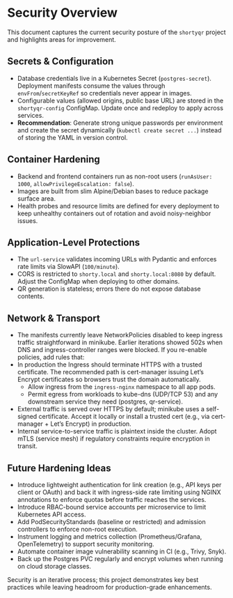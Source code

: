 # Security Overview

This document captures the current security posture of the `shortyqr` project and highlights areas for improvement.

## Secrets & Configuration
- Database credentials live in a Kubernetes Secret (`postgres-secret`). Deployment manifests consume the values through `envFrom`/`secretKeyRef` so credentials never appear in images.
- Configurable values (allowed origins, public base URL) are stored in the `shortyqr-config` ConfigMap. Update once and redeploy to apply across services.
- **Recommendation**: Generate strong unique passwords per environment and create the secret dynamically (`kubectl create secret ...`) instead of storing the YAML in version control.

## Container Hardening
- Backend and frontend containers run as non-root users (`runAsUser: 1000`, `allowPrivilegeEscalation: false`).
- Images are built from slim Alpine/Debian bases to reduce package surface area.
- Health probes and resource limits are defined for every deployment to keep unhealthy containers out of rotation and avoid noisy-neighbor issues.

## Application-Level Protections
- The `url-service` validates incoming URLs with Pydantic and enforces rate limits via SlowAPI (`100/minute`).
- CORS is restricted to `shorty.local` and `shorty.local:8080` by default. Adjust the ConfigMap when deploying to other domains.
- QR generation is stateless; errors there do not expose database contents.

## Network & Transport
- The manifests currently leave NetworkPolicies disabled to keep ingress traffic straightforward in minikube. Earlier iterations showed 502s when DNS and ingress-controller ranges were blocked. If you re-enable policies, add rules that:
- In production the Ingress should terminate HTTPS with a trusted certificate. The recommended path is cert-manager issuing Let’s Encrypt certificates so browsers trust the domain automatically.
  - Allow ingress from the `ingress-nginx` namespace to all app pods.
  - Permit egress from workloads to kube-dns (UDP/TCP 53) and any downstream service they need (postgres, qr-service).
- External traffic is served over HTTPS by default; minikube uses a self-signed certificate. Accept it locally or install a trusted cert (e.g., via cert-manager + Let’s Encrypt) in production.
- Internal service-to-service traffic is plaintext inside the cluster. Adopt mTLS (service mesh) if regulatory constraints require encryption in transit.

## Future Hardening Ideas
- Introduce lightweight authentication for link creation (e.g., API keys per client or OAuth) and back it with ingress-side rate limiting using NGINX annotations to enforce quotas before traffic reaches the services.
- Introduce RBAC-bound service accounts per microservice to limit Kubernetes API access.
- Add PodSecurityStandards (baseline or restricted) and admission controllers to enforce non-root execution.
- Instrument logging and metrics collection (Prometheus/Grafana, OpenTelemetry) to support security monitoring.
- Automate container image vulnerability scanning in CI (e.g., Trivy, Snyk).
- Back up the Postgres PVC regularly and encrypt volumes when running on cloud storage classes.

Security is an iterative process; this project demonstrates key best practices while leaving headroom for production-grade enhancements.
